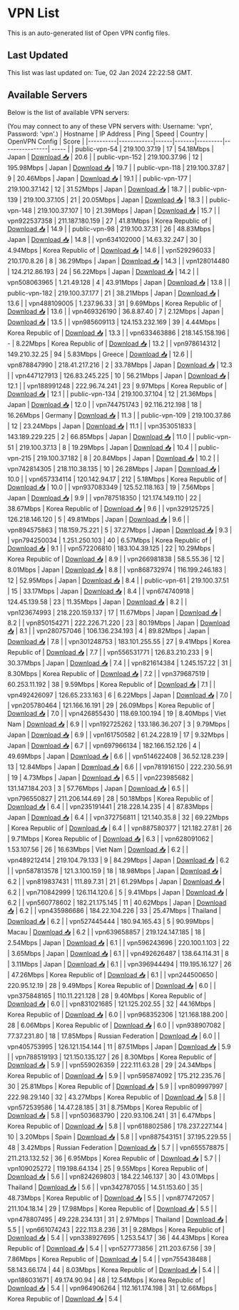 # VPN List

This is an auto-generated list of Open VPN config files.

## Last Updated

This list was last updated on: Tue, 02 Jan 2024 22:22:58 GMT.

## Available Servers

Below is the list of available VPN servers:

(You may connect to any of these VPN servers with: Username: 'vpn', Password: 'vpn'.)
| Hostname | IP Address | Ping | Speed | Country | OpenVPN Config | Score |
|----------|------------|------|-------|---------|----------------| ----- |
| public-vpn-54 | 219.100.37.19 | 17 | 54.18Mbps | Japan | [Download 📥](./configs/server_0_JP.ovpn) | 20.6 |
| public-vpn-152 | 219.100.37.96 | 12 | 195.98Mbps | Japan | [Download 📥](./configs/server_1_JP.ovpn) | 19.7 |
| public-vpn-118 | 219.100.37.87 | 9 | 20.46Mbps | Japan | [Download 📥](./configs/server_2_JP.ovpn) | 19.1 |
| public-vpn-177 | 219.100.37.142 | 12 | 31.52Mbps | Japan | [Download 📥](./configs/server_3_JP.ovpn) | 18.7 |
| public-vpn-139 | 219.100.37.105 | 21 | 20.05Mbps | Japan | [Download 📥](./configs/server_4_JP.ovpn) | 18.3 |
| public-vpn-148 | 219.100.37.107 | 10 | 21.39Mbps | Japan | [Download 📥](./configs/server_5_JP.ovpn) | 15.7 |
| vpn922537358 | 211.187.180.159 | 27 | 41.81Mbps | Korea Republic of | [Download 📥](./configs/server_6_KR.ovpn) | 14.9 |
| public-vpn-98 | 219.100.37.31 | 26 | 48.83Mbps | Japan | [Download 📥](./configs/server_7_JP.ovpn) | 14.8 |
| vpn634102000 | 14.63.32.247 | 30 | 4.94Mbps | Korea Republic of | [Download 📥](./configs/server_8_KR.ovpn) | 14.6 |
| vpn529296033 | 210.170.8.26 | 8 | 36.29Mbps | Japan | [Download 📥](./configs/server_9_JP.ovpn) | 14.3 |
| vpn128014480 | 124.212.86.193 | 24 | 56.22Mbps | Japan | [Download 📥](./configs/server_10_JP.ovpn) | 14.2 |
| vpn508063965 | 1.21.49.128 | 4 | 43.91Mbps | Japan | [Download 📥](./configs/server_11_JP.ovpn) | 13.8 |
| public-vpn-182 | 219.100.37.177 | 21 | 38.21Mbps | Japan | [Download 📥](./configs/server_12_JP.ovpn) | 13.6 |
| vpn488109005 | 1.237.96.33 | 31 | 9.69Mbps | Korea Republic of | [Download 📥](./configs/server_13_KR.ovpn) | 13.6 |
| vpn469326190 | 36.8.87.40 | 7 | 2.12Mbps | Japan | [Download 📥](./configs/server_14_JP.ovpn) | 13.5 |
| vpn985609113 | 124.153.232.169 | 39 | 4.44Mbps | Korea Republic of | [Download 📥](./configs/server_15_KR.ovpn) | 13.3 |
| vpn633463886 | 218.145.158.196 | - | 8.22Mbps | Korea Republic of | [Download 📥](./configs/server_16_KR.ovpn) | 13.2 |
| vpn978614312 | 149.210.32.25 | 94 | 5.83Mbps | Greece | [Download 📥](./configs/server_17_GR.ovpn) | 12.6 |
| vpn878847990 | 218.41.217.216 | 2 | 33.78Mbps | Japan | [Download 📥](./configs/server_18_JP.ovpn) | 12.3 |
| vpn447127913 | 126.83.245.225 | 10 | 56.21Mbps | Japan | [Download 📥](./configs/server_19_JP.ovpn) | 12.1 |
| vpn188991248 | 222.96.74.241 | 23 | 9.97Mbps | Korea Republic of | [Download 📥](./configs/server_20_KR.ovpn) | 12.1 |
| public-vpn-134 | 219.100.37.104 | 12 | 21.36Mbps | Japan | [Download 📥](./configs/server_21_JP.ovpn) | 12.0 |
| vpn744751743 | 92.116.212.198 | 18 | 16.26Mbps | Germany | [Download 📥](./configs/server_22_DE.ovpn) | 11.3 |
| public-vpn-109 | 219.100.37.86 | 12 | 23.24Mbps | Japan | [Download 📥](./configs/server_23_JP.ovpn) | 11.1 |
| vpn353051833 | 143.189.229.225 | 2 | 66.85Mbps | Japan | [Download 📥](./configs/server_24_JP.ovpn) | 11.0 |
| public-vpn-51 | 219.100.37.13 | 8 | 19.29Mbps | Japan | [Download 📥](./configs/server_25_JP.ovpn) | 10.4 |
| public-vpn-215 | 219.100.37.182 | 8 | 20.84Mbps | Japan | [Download 📥](./configs/server_26_JP.ovpn) | 10.2 |
| vpn742814305 | 218.110.38.135 | 10 | 26.28Mbps | Japan | [Download 📥](./configs/server_27_JP.ovpn) | 10.0 |
| vpn657334114 | 120.142.94.17 | 212 | 5.18Mbps | Korea Republic of | [Download 📥](./configs/server_28_KR.ovpn) | 10.0 |
| vpn937083349 | 125.52.118.163 | 19 | 7.56Mbps | Japan | [Download 📥](./configs/server_29_JP.ovpn) | 9.9 |
| vpn787518350 | 121.174.149.110 | 22 | 38.67Mbps | Korea Republic of | [Download 📥](./configs/server_30_KR.ovpn) | 9.6 |
| vpn329125725 | 126.218.146.120 | 5 | 49.81Mbps | Japan | [Download 📥](./configs/server_31_JP.ovpn) | 9.6 |
| vpn894575863 | 118.159.75.221 | 5 | 37.27Mbps | Japan | [Download 📥](./configs/server_32_JP.ovpn) | 9.3 |
| vpn794250034 | 1.251.250.103 | 40 | 6.57Mbps | Korea Republic of | [Download 📥](./configs/server_33_KR.ovpn) | 9.1 |
| vpn572206810 | 183.104.39.125 | 22 | 10.29Mbps | Korea Republic of | [Download 📥](./configs/server_34_KR.ovpn) | 8.9 |
| vpn266981838 | 58.5.55.36 | 12 | 8.01Mbps | Japan | [Download 📥](./configs/server_35_JP.ovpn) | 8.8 |
| vpn868732974 | 116.199.246.183 | 12 | 52.95Mbps | Japan | [Download 📥](./configs/server_36_JP.ovpn) | 8.4 |
| public-vpn-61 | 219.100.37.51 | 15 | 33.17Mbps | Japan | [Download 📥](./configs/server_37_JP.ovpn) | 8.4 |
| vpn674740918 | 124.45.139.58 | 23 | 11.35Mbps | Japan | [Download 📥](./configs/server_38_JP.ovpn) | 8.2 |
| vpn123674993 | 218.220.159.137 | 17 | 11.67Mbps | Japan | [Download 📥](./configs/server_39_JP.ovpn) | 8.2 |
| vpn850154271 | 222.226.71.220 | 23 | 80.19Mbps | Japan | [Download 📥](./configs/server_40_JP.ovpn) | 8.1 |
| vpn280757046 | 106.136.234.193 | 4 | 89.82Mbps | Japan | [Download 📥](./configs/server_41_JP.ovpn) | 7.8 |
| vpn301248753 | 183.101.255.55 | 27 | 9.41Mbps | Korea Republic of | [Download 📥](./configs/server_42_KR.ovpn) | 7.7 |
| vpn556531771 | 126.83.210.233 | 9 | 30.37Mbps | Japan | [Download 📥](./configs/server_43_JP.ovpn) | 7.4 |
| vpn821614384 | 1.245.157.22 | 31 | 8.30Mbps | Korea Republic of | [Download 📥](./configs/server_44_KR.ovpn) | 7.2 |
| vpn379687519 | 60.253.11.192 | 38 | 9.59Mbps | Korea Republic of | [Download 📥](./configs/server_45_KR.ovpn) | 7.1 |
| vpn492426097 | 126.65.233.163 | 6 | 6.22Mbps | Japan | [Download 📥](./configs/server_46_JP.ovpn) | 7.0 |
| vpn205780464 | 121.166.16.191 | 29 | 26.09Mbps | Korea Republic of | [Download 📥](./configs/server_47_KR.ovpn) | 7.0 |
| vpn426855430 | 118.69.100.194 | 19 | 8.40Mbps | Viet Nam | [Download 📥](./configs/server_48_VN.ovpn) | 6.9 |
| vpn192725262 | 133.186.36.207 | 3 | 9.79Mbps | Japan | [Download 📥](./configs/server_49_JP.ovpn) | 6.9 |
| vpn161750582 | 61.24.228.19 | 17 | 9.32Mbps | Japan | [Download 📥](./configs/server_50_JP.ovpn) | 6.7 |
| vpn697966134 | 182.166.152.126 | 4 | 49.69Mbps | Japan | [Download 📥](./configs/server_51_JP.ovpn) | 6.6 |
| vpn514622408 | 36.52.128.239 | 13 | 12.84Mbps | Japan | [Download 📥](./configs/server_52_JP.ovpn) | 6.6 |
| vpn781916150 | 222.230.56.91 | 19 | 4.73Mbps | Japan | [Download 📥](./configs/server_53_JP.ovpn) | 6.5 |
| vpn223985682 | 131.147.184.203 | 3 | 57.76Mbps | Japan | [Download 📥](./configs/server_54_JP.ovpn) | 6.5 |
| vpn796550827 | 211.206.144.69 | 28 | 50.18Mbps | Korea Republic of | [Download 📥](./configs/server_55_KR.ovpn) | 6.4 |
| vpn235191441 | 218.228.14.235 | 4 | 87.83Mbps | Japan | [Download 📥](./configs/server_56_JP.ovpn) | 6.4 |
| vpn372756811 | 121.140.35.8 | 32 | 69.22Mbps | Korea Republic of | [Download 📥](./configs/server_57_KR.ovpn) | 6.4 |
| vpn887580377 | 121.182.27.81 | 26 | 9.71Mbps | Korea Republic of | [Download 📥](./configs/server_58_KR.ovpn) | 6.3 |
| vpn628091062 | 1.53.107.56 | 26 | 16.63Mbps | Viet Nam | [Download 📥](./configs/server_59_VN.ovpn) | 6.2 |
| vpn489212414 | 219.104.79.133 | 9 | 84.29Mbps | Japan | [Download 📥](./configs/server_60_JP.ovpn) | 6.2 |
| vpn587813578 | 121.3.100.159 | 18 | 18.98Mbps | Japan | [Download 📥](./configs/server_61_JP.ovpn) | 6.2 |
| vpn819837431 | 111.89.7.31 | 21 | 61.29Mbps | Japan | [Download 📥](./configs/server_62_JP.ovpn) | 6.2 |
| vpn710842999 | 126.114.120.6 | 5 | 9.41Mbps | Japan | [Download 📥](./configs/server_63_JP.ovpn) | 6.2 |
| vpn560778602 | 182.21.175.145 | 11 | 40.62Mbps | Japan | [Download 📥](./configs/server_64_JP.ovpn) | 6.2 |
| vpn435986686 | 184.22.104.226 | 33 | 25.47Mbps | Thailand | [Download 📥](./configs/server_65_TH.ovpn) | 6.2 |
| vpn527445444 | 180.94.165.43 | 5 | 90.99Mbps | Macau | [Download 📥](./configs/server_66_MO.ovpn) | 6.2 |
| vpn639658857 | 219.124.147.185 | 18 | 2.54Mbps | Japan | [Download 📥](./configs/server_67_JP.ovpn) | 6.1 |
| vpn596243696 | 220.100.1.103 | 22 | 3.65Mbps | Japan | [Download 📥](./configs/server_68_JP.ovpn) | 6.1 |
| vpn492626487 | 138.64.114.31 | 8 | 3.11Mbps | Japan | [Download 📥](./configs/server_69_JP.ovpn) | 6.1 |
| vpn396944494 | 119.195.16.127 | 26 | 47.26Mbps | Korea Republic of | [Download 📥](./configs/server_70_KR.ovpn) | 6.1 |
| vpn244500650 | 220.95.12.19 | 28 | 9.49Mbps | Korea Republic of | [Download 📥](./configs/server_71_KR.ovpn) | 6.0 |
| vpn375848165 | 110.11.221.128 | 28 | 9.40Mbps | Korea Republic of | [Download 📥](./configs/server_72_KR.ovpn) | 6.0 |
| vpn831021685 | 121.125.202.55 | 32 | 44.16Mbps | Korea Republic of | [Download 📥](./configs/server_73_KR.ovpn) | 6.0 |
| vpn968352306 | 121.168.188.200 | 28 | 6.06Mbps | Korea Republic of | [Download 📥](./configs/server_74_KR.ovpn) | 6.0 |
| vpn938907082 | 77.37.231.80 | 18 | 17.85Mbps | Russian Federation | [Download 📥](./configs/server_75_RU.ovpn) | 6.0 |
| vpn405753995 | 126.121.154.144 | 11 | 87.51Mbps | Japan | [Download 📥](./configs/server_76_JP.ovpn) | 5.9 |
| vpn788519193 | 121.150.135.127 | 26 | 8.30Mbps | Korea Republic of | [Download 📥](./configs/server_77_KR.ovpn) | 5.9 |
| vpn559026359 | 222.111.63.28 | 29 | 24.34Mbps | Korea Republic of | [Download 📥](./configs/server_78_KR.ovpn) | 5.9 |
| vpn595874092 | 175.212.235.76 | 30 | 25.81Mbps | Korea Republic of | [Download 📥](./configs/server_79_KR.ovpn) | 5.9 |
| vpn809997997 | 222.98.29.140 | 32 | 43.27Mbps | Korea Republic of | [Download 📥](./configs/server_80_KR.ovpn) | 5.8 |
| vpn572539586 | 14.47.28.185 | 31 | 8.75Mbps | Korea Republic of | [Download 📥](./configs/server_81_KR.ovpn) | 5.8 |
| vpn503683790 | 220.93.106.241 | 31 | 6.47Mbps | Korea Republic of | [Download 📥](./configs/server_82_KR.ovpn) | 5.8 |
| vpn618802586 | 178.237.227.144 | 10 | 3.20Mbps | Spain | [Download 📥](./configs/server_83_ES.ovpn) | 5.8 |
| vpn887543151 | 37.195.229.55 | 48 | 3.42Mbps | Russian Federation | [Download 📥](./configs/server_84_RU.ovpn) | 5.7 |
| vpn655578875 | 211.213.132.52 | 36 | 6.95Mbps | Korea Republic of | [Download 📥](./configs/server_85_KR.ovpn) | 5.7 |
| vpn109025272 | 119.198.64.134 | 25 | 9.55Mbps | Korea Republic of | [Download 📥](./configs/server_86_KR.ovpn) | 5.6 |
| vpn824269803 | 184.22.146.137 | 30 | 43.01Mbps | Thailand | [Download 📥](./configs/server_87_TH.ovpn) | 5.6 |
| vpn342787055 | 14.51.153.60 | 35 | 48.73Mbps | Korea Republic of | [Download 📥](./configs/server_88_KR.ovpn) | 5.5 |
| vpn877472057 | 211.104.18.14 | 29 | 17.98Mbps | Korea Republic of | [Download 📥](./configs/server_89_KR.ovpn) | 5.5 |
| vpn478807495 | 49.228.234.131 | 31 | 2.97Mbps | Thailand | [Download 📥](./configs/server_90_TH.ovpn) | 5.5 |
| vpn661074243 | 222.113.8.236 | 31 | 9.28Mbps | Korea Republic of | [Download 📥](./configs/server_91_KR.ovpn) | 5.4 |
| vpn338927695 | 1.253.54.17 | 36 | 44.43Mbps | Korea Republic of | [Download 📥](./configs/server_92_KR.ovpn) | 5.4 |
| vpn527773856 | 211.203.67.56 | 39 | 7.86Mbps | Korea Republic of | [Download 📥](./configs/server_93_KR.ovpn) | 5.4 |
| vpn755438488 | 58.143.66.174 | 44 | 8.03Mbps | Korea Republic of | [Download 📥](./configs/server_94_KR.ovpn) | 5.4 |
| vpn186031671 | 49.174.90.94 | 48 | 12.54Mbps | Korea Republic of | [Download 📥](./configs/server_95_KR.ovpn) | 5.4 |
| vpn964906264 | 112.161.174.198 | 31 | 12.66Mbps | Korea Republic of | [Download 📥](./configs/server_96_KR.ovpn) | 5.4 |
